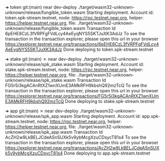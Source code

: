 ➜  token git:(main) near dev-deploy ./target/wasm32-unknown-unknown/release/fungible_token.wasm
Starting deployment. Account id: token.spk-stream.testnet, node: https://rpc.testnet.near.org, helper: https://helper.testnet.near.org, file: ./target/wasm32-unknown-unknown/release/fungible_token.wasm
Transaction Id 6pEHE8CzL3fVRPFgFVdLcy4AeEyqNYS5SKTJuXK3AdJz
To see the transaction in the transaction explorer, please open this url in your browser
https://explorer.testnet.near.org/transactions/6pEHE8CzL3fVRPFgFVdLcy4AeEyqNYS5SKTJuXK3AdJz
Done deploying to token.spk-stream.testnet


➜  stake git:(main) ✗ near dev-deploy ./target/wasm32-unknown-unknown/release/spk_stake.wasm 
Starting deployment. Account id: stake.spk-stream.testnet, node: https://rpc.testnet.near.org, helper: https://helper.testnet.near.org, file: ./target/wasm32-unknown-unknown/release/spk_stake.wasm
Transaction Id FG5r5i3kgACAnRtXZ1wnXUmE3AMkRFH9kbshQ92mzTcQ
To see the transaction in the transaction explorer, please open this url in your browser
https://explorer.testnet.near.org/transactions/FG5r5i3kgACAnRtXZ1wnXUmE3AMkRFH9kbshQ92mzTcQ
Done deploying to stake.spk-stream.testnet


➜  app git:(main) ✗ near dev-deploy ./target/wasm32-unknown-unknown/release/spk_app.wasm 
Starting deployment. Account id: app.spk-stream.testnet, node: https://rpc.testnet.near.org, helper: https://helper.testnet.near.org, file: ./target/wasm32-unknown-unknown/release/spk_app.wasm
Transaction Id AcZH2w9LkBELJCdeASnSUXk5v9ybMcgXzuCDsycT81s4
To see the transaction in the transaction explorer, please open this url in your browser
https://explorer.testnet.near.org/transactions/AcZH2w9LkBELJCdeASnSUXk5v9ybMcgXzuCDsycT81s4
Done deploying to app.spk-stream.testnet
